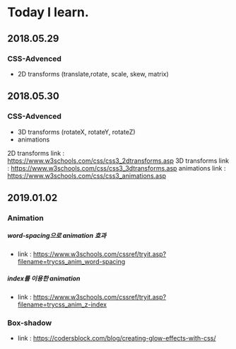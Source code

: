 # Today I learn.

## 2018.05.29
### CSS-Advenced
  * 2D transforms 
     (translate,rotate, scale, skew, matrix)

## 2018.05.30
### CSS-Advenced
  * 3D transforms
     (rotateX, rotateY, rotateZ)
  * animations

  
2D transforms link : https://www.w3schools.com/css/css3_2dtransforms.asp
3D transforms link : https://www.w3schools.com/css/css3_3dtransforms.asp
animations link : https://www.w3schools.com/css/css3_animations.asp

## 2019.01.02

### Animation
 ##### word-spacing으로 animation 효과
 - link : https://www.w3schools.com/cssref/tryit.asp?filename=trycss_anim_word-spacing
 
 ##### index를 이용한 animation 
 - link : https://www.w3schools.com/cssref/tryit.asp?filename=trycss_anim_z-index

### Box-shadow
 - link : https://codersblock.com/blog/creating-glow-effects-with-css/
